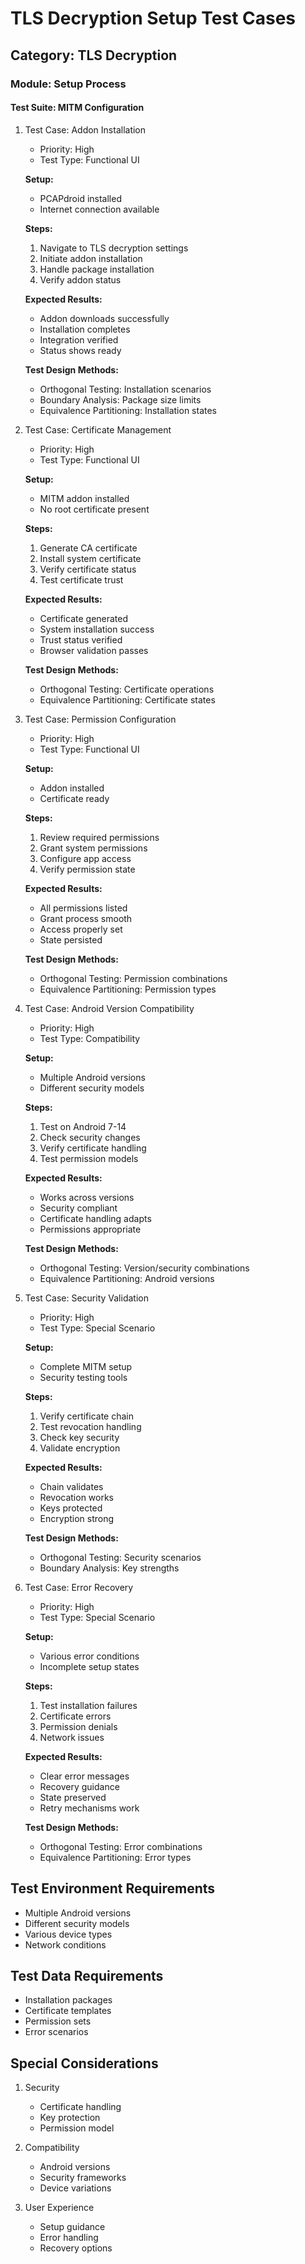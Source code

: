 # TLS Decryption Setup Test Cases

## Category: TLS Decryption
### Module: Setup Process
#### Test Suite: MITM Configuration

1. Test Case: Addon Installation
   - Priority: High
   - Test Type: Functional UI
   
   **Setup:**
   - PCAPdroid installed
   - Internet connection available
   
   **Steps:**
   1. Navigate to TLS decryption settings
   2. Initiate addon installation
   3. Handle package installation
   4. Verify addon status
   
   **Expected Results:**
   - Addon downloads successfully
   - Installation completes
   - Integration verified
   - Status shows ready
   
   **Test Design Methods:**
   - Orthogonal Testing: Installation scenarios
   - Boundary Analysis: Package size limits
   - Equivalence Partitioning: Installation states

2. Test Case: Certificate Management
   - Priority: High
   - Test Type: Functional UI
   
   **Setup:**
   - MITM addon installed
   - No root certificate present
   
   **Steps:**
   1. Generate CA certificate
   2. Install system certificate
   3. Verify certificate status
   4. Test certificate trust
   
   **Expected Results:**
   - Certificate generated
   - System installation success
   - Trust status verified
   - Browser validation passes
   
   **Test Design Methods:**
   - Orthogonal Testing: Certificate operations
   - Equivalence Partitioning: Certificate states

3. Test Case: Permission Configuration
   - Priority: High
   - Test Type: Functional UI
   
   **Setup:**
   - Addon installed
   - Certificate ready
   
   **Steps:**
   1. Review required permissions
   2. Grant system permissions
   3. Configure app access
   4. Verify permission state
   
   **Expected Results:**
   - All permissions listed
   - Grant process smooth
   - Access properly set
   - State persisted
   
   **Test Design Methods:**
   - Orthogonal Testing: Permission combinations
   - Equivalence Partitioning: Permission types

4. Test Case: Android Version Compatibility
   - Priority: High
   - Test Type: Compatibility
   
   **Setup:**
   - Multiple Android versions
   - Different security models
   
   **Steps:**
   1. Test on Android 7-14
   2. Check security changes
   3. Verify certificate handling
   4. Test permission models
   
   **Expected Results:**
   - Works across versions
   - Security compliant
   - Certificate handling adapts
   - Permissions appropriate
   
   **Test Design Methods:**
   - Orthogonal Testing: Version/security combinations
   - Equivalence Partitioning: Android versions

5. Test Case: Security Validation
   - Priority: High
   - Test Type: Special Scenario
   
   **Setup:**
   - Complete MITM setup
   - Security testing tools
   
   **Steps:**
   1. Verify certificate chain
   2. Test revocation handling
   3. Check key security
   4. Validate encryption
   
   **Expected Results:**
   - Chain validates
   - Revocation works
   - Keys protected
   - Encryption strong
   
   **Test Design Methods:**
   - Orthogonal Testing: Security scenarios
   - Boundary Analysis: Key strengths

6. Test Case: Error Recovery
   - Priority: High
   - Test Type: Special Scenario
   
   **Setup:**
   - Various error conditions
   - Incomplete setup states
   
   **Steps:**
   1. Test installation failures
   2. Certificate errors
   3. Permission denials
   4. Network issues
   
   **Expected Results:**
   - Clear error messages
   - Recovery guidance
   - State preserved
   - Retry mechanisms work
   
   **Test Design Methods:**
   - Orthogonal Testing: Error combinations
   - Equivalence Partitioning: Error types

## Test Environment Requirements
- Multiple Android versions
- Different security models
- Various device types
- Network conditions

## Test Data Requirements
- Installation packages
- Certificate templates
- Permission sets
- Error scenarios

## Special Considerations
1. Security
   - Certificate handling
   - Key protection
   - Permission model

2. Compatibility
   - Android versions
   - Security frameworks
   - Device variations

3. User Experience
   - Setup guidance
   - Error handling
   - Recovery options
